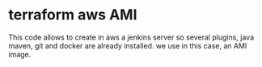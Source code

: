 # terraform aws AMI 
This code allows to create in aws a jenkins server so several plugins, java maven, git and docker are already installed. we use in this case, an AMI image.


